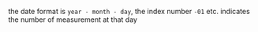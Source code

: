the date format is `year - month - day`, the index number `-01` etc. indicates the number of measurement at that day
